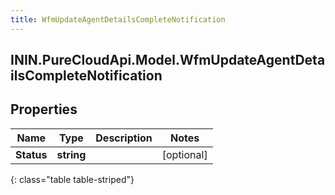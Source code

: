 ```yaml
---
title: WfmUpdateAgentDetailsCompleteNotification
---
```

## ININ.PureCloudApi.Model.WfmUpdateAgentDetailsCompleteNotification

## Properties

|Name | Type | Description | Notes|
|------------ | ------------- | ------------- | -------------|
| **Status** | **string** |  | [optional] |
{: class="table table-striped"}


